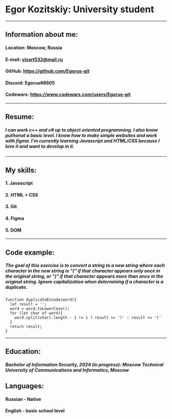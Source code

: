 # **Egor Kozitskiy: University student**

***

## Information about me:

#### Location: Moscow, Russia
#### E-mail: vizart532@mail.ru
#### GitHub: https://github.com/Egorus-git
#### Discord: Egorus#8605
#### Codewars: https://www.codewars.com/users/Egorus-git

***

## Resume:

 ##### I can work c++ and c# up to object oriented programming. I also know puthonat a basic level. I know how to make simple websites and work with figma. I'm currently learning Javascript and HTML/CSS because I love it and want to develop in it.

***

## My skills:

#### 1. Javascript
#### 2. HTML + CSS
#### 3. Git
#### 4. Figma
#### 5. DOM

***

## Code example:

##### The goal of this exercise is to convert a string to a new string where each character in the new string is "(" if that character appears only once in the original string, or ")" if that character appears more than once in the original string. Ignore capitalization when determining if a character is a duplicate.

```
function duplicateEncode(word){
  let result = '';
  word = word.toLowerCase();
  for (let char of word){
    word.split(char).length - 1 != 1 ? result += ')' : result += '('
  }
  return result;
}
```

***

## Education:

##### Bachelor of Information Security, 2024 (in progress): Moscow Technical University of Communications and Informatics, Moscow

## Languages:

#### Russian - Native
#### English - basic school level